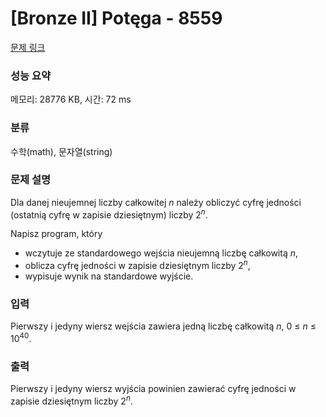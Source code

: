 # [Bronze II] Potęga - 8559 

[문제 링크](https://www.acmicpc.net/problem/8559) 

### 성능 요약

메모리: 28776 KB, 시간: 72 ms

### 분류

수학(math), 문자열(string)

### 문제 설명

<p>Dla danej nieujemnej liczby całkowitej <em>n</em> należy obliczyć cyfrę jedności (ostatnią cyfrę w zapisie dziesiętnym) liczby 2<sup><em>n</em></sup>.</p>

<p>Napisz program, który</p>

<ul>
	<li>wczytuje ze standardowego wejścia nieujemną liczbę całkowitą <em>n</em>,</li>
	<li>oblicza cyfrę jedności w zapisie dziesiętnym liczby 2<sup><em>n</em></sup>,</li>
	<li>wypisuje wynik na standardowe wyjście.</li>
</ul>

### 입력 

 <p>Pierwszy i jedyny wiersz wejścia zawiera jedną liczbę całkowitą <em>n</em>, 0 ≤ <em>n</em> ≤ 10<sup>40</sup>.</p>

### 출력 

 <p>Pierwszy i jedyny wiersz wyjścia powinien zawierać cyfrę jedności w zapisie dziesiętnym liczby 2<em><sup>n</sup></em>.</p>


